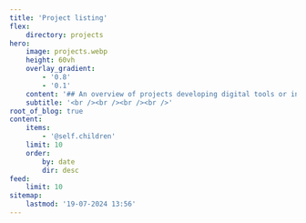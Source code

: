 ```yaml
---
title: 'Project listing'
flex:
    directory: projects
hero:
    image: projects.webp
    height: 60vh
    overlay_gradient:
        - '0.8'
        - '0.1'
    content: '## An overview of projects developing digital tools or innovations to support the objectives of the New European Bauhaus: beautiful, sustainable and together.'
    subtitle: '<br /><br /><br /><br />'
root_of_blog: true
content:
    items:
        - '@self.children'
    limit: 10
    order:
        by: date
        dir: desc
feed:
    limit: 10
sitemap:
    lastmod: '19-07-2024 13:56'
---
```


